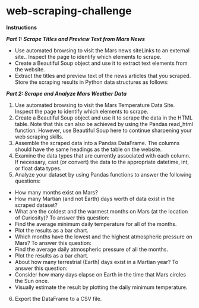 # web-scraping-challenge

**Instructions**

***Part 1: Scrape Titles and Preview Text from Mars News***

- Use automated browsing to visit the Mars news siteLinks to an external site.. Inspect the page to identify which elements to scrape.
- Create a Beautiful Soup object and use it to extract text elements from the website.
- Extract the titles and preview text of the news articles that you scraped. Store the scraping results in Python data structures as follows:

***Part 2: Scrape and Analyze Mars Weather Data***

1) Use automated browsing to visit the Mars Temperature Data Site. Inspect the page to identify which elements to scrape.
2) Create a Beautiful Soup object and use it to scrape the data in the HTML table. Note that this can also be achieved by using the Pandas read_html function. However, use Beautiful Soup here to continue sharpening your web scraping skills.
3) Assemble the scraped data into a Pandas DataFrame. The columns should have the same headings as the table on the website.
4) Examine the data types that are currently associated with each column. If necessary, cast (or convert) the data to the appropriate datetime, int, or float data types.
5) Analyze your dataset by using Pandas functions to answer the following questions:
  - How many months exist on Mars?
  - How many Martian (and not Earth) days worth of data exist in the scraped dataset?
  - What are the coldest and the warmest months on Mars (at the location of Curiosity)? To answer this question:
  - Find the average minimum daily temperature for all of the months.
  - Plot the results as a bar chart.
  - Which months have the lowest and the highest atmospheric pressure on Mars? To answer this question:
  - Find the average daily atmospheric pressure of all the months.
  - Plot the results as a bar chart.
  - About how many terrestrial (Earth) days exist in a Martian year? To answer this question:
  - Consider how many days elapse on Earth in the time that Mars circles the Sun once.
  - Visually estimate the result by plotting the daily minimum temperature.
6) Export the DataFrame to a CSV file.
